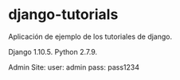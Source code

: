# django-tutorials
Aplicación de ejemplo de los tutoriales de django.

Django 1.10.5.
Python 2.7.9.



Admin Site:
  user: admin
  pass: pass1234
